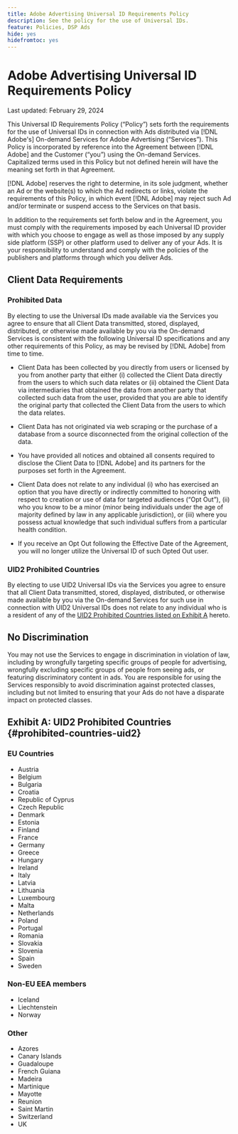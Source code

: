 ```yaml
---
title: Adobe Advertising Universal ID Requirements Policy
description: See the policy for the use of Universal IDs.
feature: Policies, DSP Ads
hide: yes
hidefromtoc: yes
---
```

# Adobe Advertising Universal ID Requirements Policy

<!-- In TOC, but hidden from TOC and both external and internal search -->

Last updated: February 29, 2024

This Universal ID Requirements Policy (“Policy”) sets forth the requirements for the use of Universal IDs in connection with Ads distributed via [!DNL Adobe's] On-demand Services for Adobe Advertising (“Services”). This Policy is incorporated by reference into the Agreement between [!DNL Adobe] and the Customer (“you”) using the On-demand Services. Capitalized terms used in this Policy but not defined herein will have the meaning set forth in that Agreement.

[!DNL Adobe] reserves the right to determine, in its sole judgment, whether an Ad or the website(s) to which the Ad redirects or links, violate the requirements of this Policy, in which event [!DNL Adobe] may reject such Ad and/or terminate or suspend access to the Services on that basis.

In addition to the requirements set forth below and in the Agreement, you must comply with the requirements imposed by each Universal ID provider with which you choose to engage as well as those imposed by any supply side platform (SSP) or other platform used to deliver any of your Ads. It is your responsibility to understand and comply with the policies of the publishers and platforms through which you deliver Ads. 

## Client Data Requirements

### Prohibited Data

By electing to use the Universal IDs made available via the Services you agree to ensure that all Client Data transmitted, stored, displayed, distributed, or otherwise made available by you via the On-demand Services is consistent with the following Universal ID specifications and any other requirements of this Policy, as may be revised by [!DNL Adobe] from time to time. 

* Client Data has been collected by you directly from users or licensed by you from another party that either (i) collected the Client Data directly from the users to which such data relates or (ii) obtained the Client Data via intermediaries that obtained the data from another party that collected such data from the user, provided that you are able to identify the original party that collected the Client Data from the users to which the data relates.

* Client Data has not originated via web scraping or the purchase of a database from a source disconnected from the original collection of the data.

* You have provided all notices and obtained all consents required to disclose the Client Data to [!DNL Adobe] and its partners for the purposes set forth in the Agreement.

* Client Data does not relate to any individual (i) who has exercised an option that you have directly or indirectly committed to honoring with respect to creation or use of data for targeted audiences (“Opt Out”), (ii) who you know to be a minor (minor being individuals under the age of majority defined by law in any applicable jurisdiction), or (iii) where you possess actual knowledge that such individual suffers from a particular health condition.

* If you receive an Opt Out following the Effective Date of the Agreement, you will no longer utilize the Universal ID of such Opted Out user.

### UID2 Prohibited Countries 

By electing to use UID2 Universal IDs via the Services you agree to ensure that all Client Data transmitted, stored, displayed, distributed, or otherwise made available by you via the On-demand Services for such use in connection with UID2 Universal IDs does not relate to any individual who is a resident of any of the [UID2 Prohibited Countries listed on Exhibit A](#prohibited-countries-uid2) hereto. 

## No Discrimination

You may not use the Services to engage in discrimination in violation of law, including by wrongfully targeting specific groups of people for advertising, wrongfully excluding specific groups of people from seeing ads, or featuring discriminatory content in ads. You are responsible for using the Services responsibly to avoid discrimination against protected classes, including but not limited to ensuring that your Ads do not have a disparate impact on protected classes.

## Exhibit A: UID2 Prohibited Countries {#prohibited-countries-uid2}

### EU Countries

* Austria 
* Belgium 
* Bulgaria 
* Croatia 
* Republic of Cyprus
* Czech Republic
* Denmark 
* Estonia
* Finland 
* France
* Germany 
* Greece
* Hungary
* Ireland 
* Italy
* Latvia
* Lithuania
* Luxembourg 
* Malta
* Netherlands 
* Poland
* Portugal 
* Romania
* Slovakia 
* Slovenia
* Spain 
* Sweden

### Non-EU EEA members

* Iceland
* Liechtenstein
* Norway

### Other

* Azores
* Canary Islands
* Guadaloupe
* French Guiana
* Madeira
* Martinique 
* Mayotte 
* Reunion
* Saint Martin
* Switzerland
* UK
